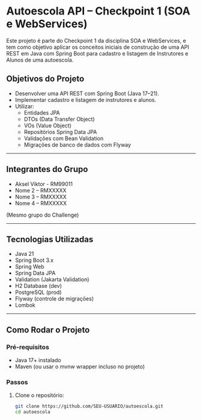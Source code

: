 # Autoescola API – Checkpoint 1 (SOA e WebServices)

Este projeto é parte do Checkpoint 1 da disciplina SOA e WebServices, e tem como objetivo aplicar os conceitos iniciais de construção de uma API REST em Java com Spring Boot para cadastro e listagem de Instrutores e Alunos de uma autoescola.

## Objetivos do Projeto
- Desenvolver uma API REST com Spring Boot (Java 17–21).
- Implementar cadastro e listagem de instrutores e alunos.
- Utilizar:
  - Entidades JPA
  - DTOs (Data Transfer Object)
  - VOs (Value Object)
  - Repositórios Spring Data JPA
  - Validações com Bean Validation
  - Migrações de banco de dados com Flyway

---

## Integrantes do Grupo
- Aksel Viktor - RM99011
- Nome 2 – RMXXXXX
- Nome 3 – RMXXXXX
- Nome 4 – RMXXXXX

(Mesmo grupo do Challenge)

---

## Tecnologias Utilizadas
- Java 21
- Spring Boot 3.x
- Spring Web
- Spring Data JPA
- Validation (Jakarta Validation)
- H2 Database (dev)
- PostgreSQL (prod)
- Flyway (controle de migrações)
- Lombok

---

## Como Rodar o Projeto

### Pré-requisitos
- Java 17+ instalado
- Maven (ou usar o mvnw wrapper incluso no projeto)

### Passos
1. Clone o repositório:
   ```bash
   git clone https://github.com/SEU-USUARIO/autoescola.git
   cd autoescola
